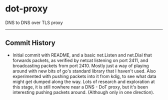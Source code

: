 # dot-proxy

DNS to DNS over TLS proxy

---

## Commit History

- Initial commit with README, and a basic net.Listen and net.Dial that forwards packets, as verified by netcat listening on port 2411, and broadcasting packets from port 2410. Mostly just a way of playing around with new bits of go's standard library that I haven't used. Also experimented with pushing packets into it from kdig, to see what data might get dumped along the way. Lots of research and exploration at this stage, it is still nowhere near a DNS - DoT proxy, but it's been interesting pushing packets around. (Although only in one direction).
